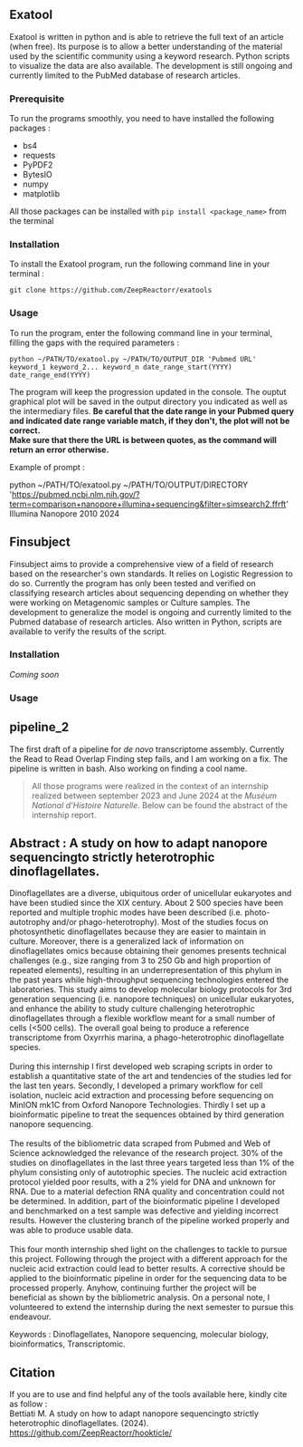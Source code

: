 ## Exatool

Exatool is written in python and is able to retrieve the full text of an article (when free). Its purpose is to allow a better understanding of the material used by the scientific community using a keyword research. Python scripts to visualize the data are also available.
The development is still ongoing and currently limited to the PubMed database of research articles. 

### Prerequisite 

To run the programs smoothly, you need to have installed the following packages : 
- bs4
- requests
- PyPDF2
- BytesIO
- numpy
- matplotlib

All those packages can be installed with `pip install <package_name>` from the terminal

### Installation

To install the Exatool program, run the following command line in your terminal :

 `git clone https://github.com/ZeepReactorr/exatools`

### Usage

To run the program, enter the following command line in your terminal, filling the gaps with the required parameters :

`python ~/PATH/TO/exatool.py ~/PATH/TO/OUTPUT_DIR 'Pubmed URL' keyword_1 keyword_2... keyword_n date_range_start(YYYY) date_range_end(YYYY)`

The program will keep the progression updated in the console. The ouptut graphical plot will be saved in the output directory you indicated as well as the intermediary files. 
**Be careful that the date range in your Pubmed query and indicated date range variable __match__, if they don't, the plot will not be correct.** <br>
**Make sure that there the URL is between quotes, as the command will return an error otherwise.**

Example of prompt : 

 python ~/PATH/TO/exatool.py ~/PATH/TO/OUTPUT/DIRECTORY 'https://pubmed.ncbi.nlm.nih.gov/?term=comparison+nanopore+illumina+sequencing&filter=simsearch2.ffrft' Illumina Nanopore 2010 2024

## Finsubject

Finsubject aims to provide a comprehensive view of a field of research based on the researcher's own standards. It relies on Logistic Regression to do so. Currently the program has only been tested and verified on classifying research articles about sequencing depending on whether they were working on Metagenomic samples or Culture samples. The development to generalize the model is ongoing and currently limited to the Pubmed database of research articles. Also written in Python, scripts are available to verify the results of the script.

### Installation

*Coming soon*

### Usage



## pipeline_2

The first draft of a pipeline for _de novo_ transcriptome assembly. Currently the Read to Read Overlap Finding step fails, and I am working on a fix. The pipeline is written in bash. Also working on finding a cool name.

> All those programs were realized in the context of an internship realized between september 2023 and June 2024 at the *Muséum National d'Histoire Naturelle*. Below can be found the abstract of the internship report.

## **Abstract : A study on how to adapt nanopore sequencingto strictly heterotrophic dinoflagellates.**

Dinoflagellates are a diverse, ubiquitous order of unicellular eukaryotes and have been
studied since the XIX century. About 2 500 species have been reported and multiple trophic
modes have been described (i.e. photo-autotrophy and/or phago-heterotrophy). Most of the
studies focus on photosynthetic dinoflagellates because they are easier to maintain in culture.
Moreover, there is a generalized lack of information on dinoflagellates omics because obtaining
their genomes presents technical challenges (e.g., size ranging from 3 to 250 Gb and high proportion of repeated elements), resulting in an underrepresentation of this phylum in the past
years while high-throughput sequencing technologies entered the laboratories. This study aims
to develop molecular biology protocols for 3rd generation sequencing (i.e. nanopore techniques) on unicellular eukaryotes, and enhance the ability to study culture challenging heterotrophic dinoflagellates through a flexible workflow meant for a small number of cells (<500
cells). The overall goal being to produce a reference transcriptome from Oxyrrhis marina, a
phago-heterotrophic dinoflagellate species. <br>
<br>
During this internship I first developed web scraping scripts in order to establish a quantitative state of the art and tendencies of the studies led for the last ten years. Secondly, I developed a primary workflow for cell isolation, nucleic acid extraction and processing before sequencing on MinION mk1C from Oxford Nanopore Technologies. Thirdly I set up a bioinformatic pipeline to treat the sequences obtained by third generation nanopore sequencing. <br>
<br>
The results of the bibliometric data scraped from Pubmed and Web of Science acknowledged the relevance of the research project. 30% of the studies on dinoflagellates in the last
three years targeted less than 1% of the phylum consisting only of autotrophic species. The
nucleic acid extraction protocol yielded poor results, with a 2% yield for DNA and unknown
for RNA. Due to a material defection RNA quality and concentration could not be determined.
In addition, part of the bioinformatic pipeline I developed and benchmarked on a test sample
was defective and yielding incorrect results. However the clustering branch of the pipeline
worked properly and was able to produce usable data. <br>
<br>
This four month internship shed light on the challenges to tackle to pursue this project.
Following through the project with a different approach for the nucleic acid extraction could
lead to better results. A corrective should be applied to the bioinformatic pipeline in order for
the sequencing data to be processed properly. Anyhow, continuing further the project will be
beneficial as shown by the bibliometric analysis. On a personal note, I volunteered to extend
the internship during the next semester to pursue this endeavour. <br>

Keywords : Dinoflagellates, Nanopore sequencing, molecular biology,
bioinformatics, Transcriptomic.

## Citation

If you are to use and find helpful any of the tools available here, kindly cite as follow : <br>
Bettiati M. A study on how to adapt nanopore sequencingto strictly heterotrophic dinoflagellates. (2024). https://github.com/ZeepReactorr/hookticle/






